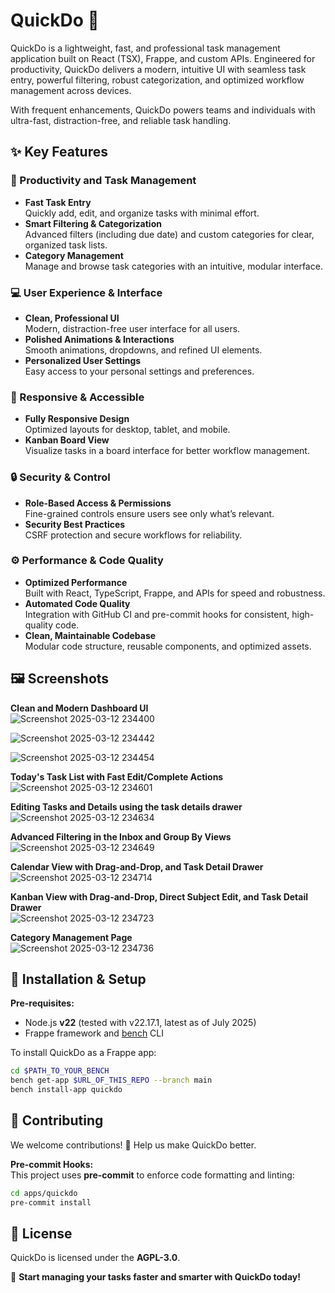 # QuickDo 🚀

QuickDo is a lightweight, fast, and professional task management application built on React (TSX), Frappe, and custom APIs. Engineered for productivity, QuickDo delivers a modern, intuitive UI with seamless task entry, powerful filtering, robust categorization, and optimized workflow management across devices.

With frequent enhancements, QuickDo powers teams and individuals with ultra-fast, distraction-free, and reliable task handling.

## ✨ Key Features

### 📝 Productivity and Task Management
- **Fast Task Entry**  
  Quickly add, edit, and organize tasks with minimal effort.
- **Smart Filtering & Categorization**  
  Advanced filters (including due date) and custom categories for clear, organized task lists.
- **Category Management**  
  Manage and browse task categories with an intuitive, modular interface.

### 💻 User Experience & Interface
- **Clean, Professional UI**  
  Modern, distraction-free user interface for all users.
- **Polished Animations & Interactions**  
  Smooth animations, dropdowns, and refined UI elements.
- **Personalized User Settings**  
  Easy access to your personal settings and preferences.

### 📱 Responsive & Accessible
- **Fully Responsive Design**  
  Optimized layouts for desktop, tablet, and mobile.
- **Kanban Board View**  
  Visualize tasks in a board interface for better workflow management.

### 🔒 Security & Control
- **Role-Based Access & Permissions**  
  Fine-grained controls ensure users see only what’s relevant.
- **Security Best Practices**  
  CSRF protection and secure workflows for reliability.

### ⚙️ Performance & Code Quality
- **Optimized Performance**  
  Built with React, TypeScript, Frappe, and APIs for speed and robustness.
- **Automated Code Quality**  
  Integration with GitHub CI and pre-commit hooks for consistent, high-quality code.
- **Clean, Maintainable Codebase**  
  Modular code structure, reusable components, and optimized assets.

## 🖼️ Screenshots

**Clean and Modern Dashboard UI**  
![Screenshot 2025-03-12 234400](https://github.com/user-attachments/assets/71546927-e804-4819-af9b-bd872bef8ca0)

![Screenshot 2025-03-12 234442](https://github.com/user-attachments/assets/ddcf4fdc-9e09-4c85-9b88-a93f12e22ca5)

![Screenshot 2025-03-12 234454](https://github.com/user-attachments/assets/24239cb5-3ba0-44f3-80bc-274dfcf03a94)

**Today's Task List with Fast Edit/Complete Actions**  
![Screenshot 2025-03-12 234601](https://github.com/user-attachments/assets/73df4a45-2c68-4b68-a252-6faec4284178)

**Editing Tasks and Details using the task details drawer**  
![Screenshot 2025-03-12 234634](https://github.com/user-attachments/assets/6678b4b9-2b8a-400b-bbd7-04eb9fba6cbc)

**Advanced Filtering in the Inbox and Group By Views**
![Screenshot 2025-03-12 234649](https://github.com/user-attachments/assets/cb9bf421-2832-4e9c-bbad-406507a27b4e)

**Calendar View with Drag-and-Drop, and Task Detail Drawer**  
![Screenshot 2025-03-12 234714](https://github.com/user-attachments/assets/1e5baecb-736f-47ad-8bb8-4490c1734300)

**Kanban View with Drag-and-Drop, Direct Subject Edit, and Task Detail Drawer**  
![Screenshot 2025-03-12 234723](https://github.com/user-attachments/assets/2c3b4897-afd6-4b3a-ade7-0b8f7ba6724d)

**Category Management Page**  
![Screenshot 2025-03-12 234736](https://github.com/user-attachments/assets/bbcc56ad-3e08-4f7e-b819-f926806e5dfd)


## 🔧 Installation & Setup

**Pre-requisites:**  
- Node.js **v22** (tested with v22.17.1, latest as of July 2025)
- Frappe framework and [bench](https://github.com/frappe/bench) CLI

To install QuickDo as a Frappe app:

```bash
cd $PATH_TO_YOUR_BENCH
bench get-app $URL_OF_THIS_REPO --branch main
bench install-app quickdo
```

## 🤝 Contributing

We welcome contributions! 🎉 Help us make QuickDo better.

**Pre-commit Hooks:**  
This project uses **pre-commit** to enforce code formatting and linting:

```bash
cd apps/quickdo
pre-commit install
```

## 📜 License

QuickDo is licensed under the **AGPL-3.0**.

🚀 **Start managing your tasks faster and smarter with QuickDo today!**
